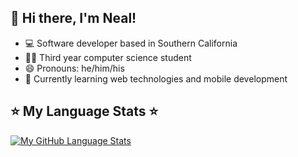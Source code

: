 <!--
**nealarch01/nealarch01** is a ✨ _special_ ✨ repository because its `README.md` (this file) appears on your GitHub profile.

Here are some ideas to get you started:

- 🔭 I’m currently working on ...
- 🌱 I’m currently learning ...
- 👯 I’m looking to collaborate on ...
- 🤔 I’m looking for help with ...
- 💬 Ask me about ...
- 📫 How to reach me: ...
- 😄 Pronouns: ...
- ⚡ Fun fact: ...
-->
## 👋 Hi there, I'm Neal!
- 💻 Software developer based in Southern California
- 👨‍🎓 Third year computer science student
- 😄 Pronouns: he/him/his
- 🌱 Currently learning web technologies and mobile development


## ⭐️ My Language Stats ⭐️
[![My GitHub Language Stats](https://github-readme-stats.vercel.app/api/top-langs/?username=nealarch01&langs_count=6&theme=chartreuse-dark&exclude_repo=DSA_CS311&hide=Starlark,Java,Objective-C&layout=compact)]()
